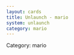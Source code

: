 ```yaml
---
layout: cards
title: Unlaunch - mario
system: unlaunch
category: mario
---
```

<div class="alert alert-secondary mb-4"><span class="i18n innerHTML-category">Category: </span><span class="i18n innerHTML-cat-mario">mario</span></div>
